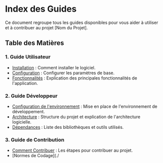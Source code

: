 # Index des Guides

Ce document regroupe tous les guides disponibles pour vous aider à utiliser et à contribuer au projet [Nom du Projet].

## Table des Matières

### 1. Guide Utilisateur
- [Installation](./utilisateur/installation.md) : Comment installer le logiciel.
- [Configuration](./utilisateur/configuration.md) : Configurer les paramètres de base.
- [Fonctionnalités](./utilisateur/fonctionnalites.md) : Explication des principales fonctionnalités de l'application.

### 2. Guide Développeur
- [Configuration de l'environnement](./developpeur/configuration.md) : Mise en place de l'environnement de développement.
- [Architecture](./developpeur/architecture.md) : Structure du projet et explication de l'architecture logicielle.
- [Dépendances](./developpeur/dependances.md) : Liste des bibliothèques et outils utilisés.

### 3. Guide de Contribution
- [Comment Contribuer](./contribution/readme.md) : Les étapes pour contribuer au projet.
- [Normes de Codage](./

